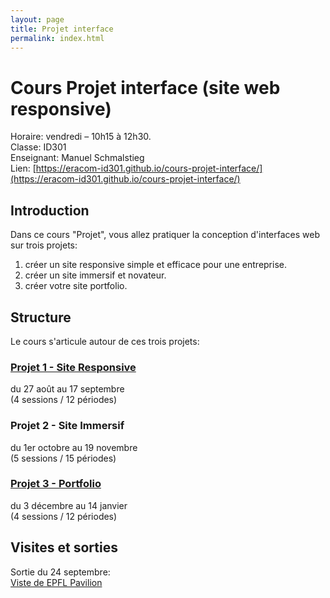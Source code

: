 ```yaml
---
layout: page
title: Projet interface
permalink: index.html
---
```


# Cours Projet interface (site web responsive)

Horaire: vendredi – 10h15 à 12h30.  
Classe: ID301  
Enseignant: Manuel Schmalstieg  
Lien: [https://eracom-id301.github.io/cours-projet-interface/](https://eracom-id301.github.io/cours-projet-interface/)

## Introduction

Dans ce cours "Projet", vous allez  pratiquer la conception d'interfaces web sur trois projets:

1. créer un site responsive simple et efficace pour une entreprise.
2. créer un site immersif et novateur.
3. créer votre site portfolio.

## Structure

Le cours s'articule autour de ces trois projets:

### [Projet 1 - Site Responsive](proj-1-site-responsive.md)

du 27 août au 17 septembre  
(4 sessions / 12 périodes)

### Projet 2 - Site Immersif

du 1er octobre au 19 novembre  
(5 sessions / 15 périodes)

### [Projet 3 - Portfolio](proj-3-portfolio.md)

du 3 décembre au 14 janvier  
(4 sessions / 12 périodes)

## Visites et sorties

Sortie du 24 septembre:  
[Viste de EPFL Pavilion](sortie-epfl.md)